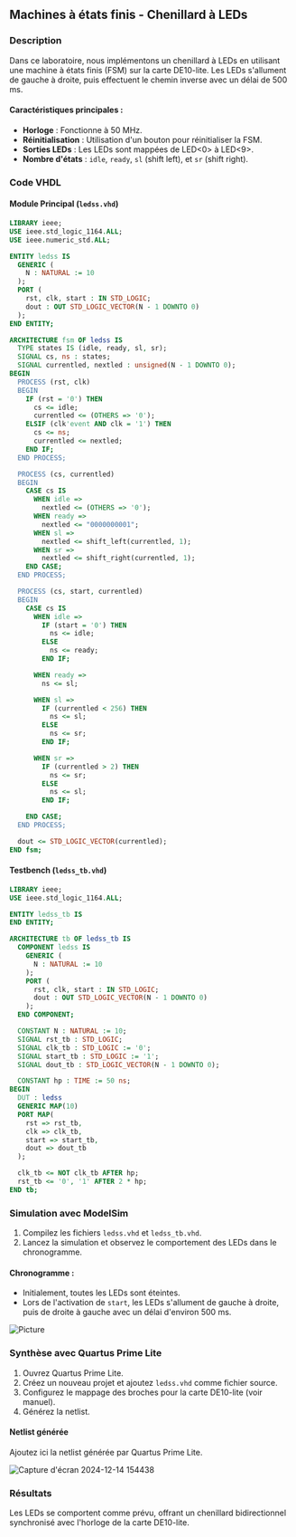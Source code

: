 ## Machines à états finis - Chenillard à LEDs

### Description
Dans ce laboratoire, nous implémentons un chenillard à LEDs en utilisant une machine à états finis (FSM) sur la carte DE10-lite. Les LEDs s'allument de gauche à droite, puis effectuent le chemin inverse avec un délai de 500 ms.

#### Caractéristiques principales :
- **Horloge** : Fonctionne à 50 MHz.
- **Réinitialisation** : Utilisation d'un bouton pour réinitialiser la FSM.
- **Sorties LEDs** : Les LEDs sont mappées de LED<0> à LED<9>.
- **Nombre d'états** : `idle`, `ready`, `sl` (shift left), et `sr` (shift right).

### Code VHDL

#### Module Principal (`ledss.vhd`)
```vhdl
LIBRARY ieee;
USE ieee.std_logic_1164.ALL;
USE ieee.numeric_std.ALL;

ENTITY ledss IS
  GENERIC (
    N : NATURAL := 10
  );
  PORT (
    rst, clk, start : IN STD_LOGIC;
    dout : OUT STD_LOGIC_VECTOR(N - 1 DOWNTO 0)
  );
END ENTITY;

ARCHITECTURE fsm OF ledss IS
  TYPE states IS (idle, ready, sl, sr);
  SIGNAL cs, ns : states;
  SIGNAL currentled, nextled : unsigned(N - 1 DOWNTO 0);
BEGIN
  PROCESS (rst, clk)
  BEGIN
    IF (rst = '0') THEN
      cs <= idle;
      currentled <= (OTHERS => '0');
    ELSIF (clk'event AND clk = '1') THEN
      cs <= ns;
      currentled <= nextled;
    END IF;
  END PROCESS;

  PROCESS (cs, currentled)
  BEGIN
    CASE cs IS
      WHEN idle =>
        nextled <= (OTHERS => '0');
      WHEN ready =>
        nextled <= "0000000001";
      WHEN sl =>
        nextled <= shift_left(currentled, 1);
      WHEN sr =>
        nextled <= shift_right(currentled, 1);
    END CASE;
  END PROCESS;

  PROCESS (cs, start, currentled)
  BEGIN
    CASE cs IS
      WHEN idle =>
        IF (start = '0') THEN
          ns <= idle;
        ELSE
          ns <= ready;
        END IF;

      WHEN ready =>
        ns <= sl;

      WHEN sl =>
        IF (currentled < 256) THEN
          ns <= sl;
        ELSE
          ns <= sr;
        END IF;

      WHEN sr =>
        IF (currentled > 2) THEN
          ns <= sr;
        ELSE
          ns <= sl;
        END IF;

    END CASE;
  END PROCESS;

  dout <= STD_LOGIC_VECTOR(currentled);
END fsm;
```

#### Testbench (`ledss_tb.vhd`)
```vhdl
LIBRARY ieee;
USE ieee.std_logic_1164.ALL;

ENTITY ledss_tb IS
END ENTITY;

ARCHITECTURE tb OF ledss_tb IS
  COMPONENT ledss IS
    GENERIC (
      N : NATURAL := 10
    );
    PORT (
      rst, clk, start : IN STD_LOGIC;
      dout : OUT STD_LOGIC_VECTOR(N - 1 DOWNTO 0)
    );
  END COMPONENT;

  CONSTANT N : NATURAL := 10;
  SIGNAL rst_tb : STD_LOGIC;
  SIGNAL clk_tb : STD_LOGIC := '0';
  SIGNAL start_tb : STD_LOGIC := '1';
  SIGNAL dout_tb : STD_LOGIC_VECTOR(N - 1 DOWNTO 0);

  CONSTANT hp : TIME := 50 ns;
BEGIN
  DUT : ledss
  GENERIC MAP(10)
  PORT MAP(
    rst => rst_tb,
    clk => clk_tb,
    start => start_tb,
    dout => dout_tb
  );

  clk_tb <= NOT clk_tb AFTER hp;
  rst_tb <= '0', '1' AFTER 2 * hp;
END tb;
```

### Simulation avec ModelSim
1. Compilez les fichiers `ledss.vhd` et `ledss_tb.vhd`.
2. Lancez la simulation et observez le comportement des LEDs dans le chronogramme.

#### Chronogramme :
- Initialement, toutes les LEDs sont éteintes.
- Lors de l'activation de `start`, les LEDs s'allument de gauche à droite, puis de droite à gauche avec un délai d'environ 500 ms.

![Picture](https://github.com/user-attachments/assets/6d010c17-79a7-4278-aabe-92e3b070cd4c)


### Synthèse avec Quartus Prime Lite
1. Ouvrez Quartus Prime Lite.
2. Créez un nouveau projet et ajoutez `ledss.vhd` comme fichier source.
3. Configurez le mappage des broches pour la carte DE10-lite (voir manuel).
4. Générez la netlist.

#### Netlist générée
Ajoutez ici la netlist générée par Quartus Prime Lite.

  ![Capture d'écran 2024-12-14 154438](https://github.com/user-attachments/assets/1ef58dd6-d174-4062-ae21-f3a10f3c9c17)

### Résultats
Les LEDs se comportent comme prévu, offrant un chenillard bidirectionnel synchronisé avec l'horloge de la carte DE10-lite.
